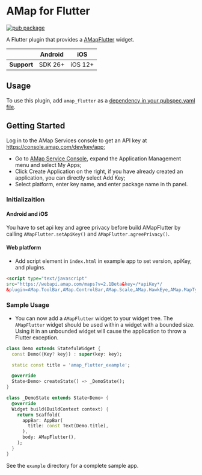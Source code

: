 # AMap for Flutter

[![pub package](https://img.shields.io/pub/v/amap_flutter.svg)](https://pub.dev/packages/amap_flutter)

A Flutter plugin that provides a [AMapFlutter](https://lbs.qq.com/map/) widget.

|             | Android | iOS     |
|-------------|---------|---------|
| **Support** | SDK 26+ | iOS 12+ |

## Usage

To use this plugin, add `amap_flutter` as a [dependency in your pubspec.yaml file](https://flutter.dev/docs/development/platform-integration/platform-channels).

## Getting Started

Log in to the AMap Services console to get an API key at <https://console.amap.com/dev/key/app>;
* Go to [AMap Service Console](https://console.amap.com/dev/index), expand the Application Management menu and select My Apps;
* Click Create Application on the right, if you have already created an application, you can directly select Add Key;
* Select platform, enter key name, and enter package name in th panel.

### Initializaition

#### Android and iOS
You have to set api key and agree privacy before build AMapFlutter by calling ```AMapFlutter.setApiKey()``` and ```AMapFlutter.agreePrivacy()```.

#### Web platform
* Add script element in ```index.html``` in example app to set version, apiKey, and plugins.

```html
<script type="text/javascript" 
src="https://webapi.amap.com/maps?v=2.1Beta&key=/*apiKey*/
&plugin=AMap.ToolBar,AMap.ControlBar,AMap.Scale,AMap.HawkEye,AMap.MapType,AMap.Geolocation"></script>
```

### Sample Usage

* You can now add a `AMapFlutter` widget to your widget tree. The `AMapFlutter` widget should be used within a widget with a bounded size. Using it in an unbounded widget will cause the application to throw a Flutter exception.

<?code-excerpt "readme_sample.dart (MapSample)"?>
```dart
class Demo extends StatefulWidget {
  const Demo({Key? key}) : super(key: key);

  static const title = 'amap_flutter_example';

  @override
  State<Demo> createState() => _DemoState();
}

class _DemoState extends State<Demo> {
  @override
  Widget build(BuildContext context) {
    return Scaffold(
      appBar: AppBar(
        title: const Text(Demo.title),
      ),
      body: AMapFlutter(),
    );
  }
}
```

See the `example` directory for a complete sample app.